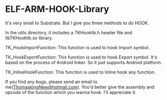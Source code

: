 ELF-ARM-HOOK-Library
====================

It's very smali to Substrate. But I give you three methods to do HOOK.

In the utils directory, it includes a TKHooklib.h header file and libTKHooklib.so library.

TK_HookImportFunction: This function is used to hook Import symbol.

TK_HookExportFunction: This function is used to hook Export symbol. It's based on the process of Android linker. So it
just supports Android platform.

TK_InlineHookFunction: This function is used to Inline hook any function. 


If you find any bugs, please send an email to me(ThomaskingNew@hotmail.com). You'd better give the assembly and opcode of
the function which you wanna hook. I'll appreciate it.
